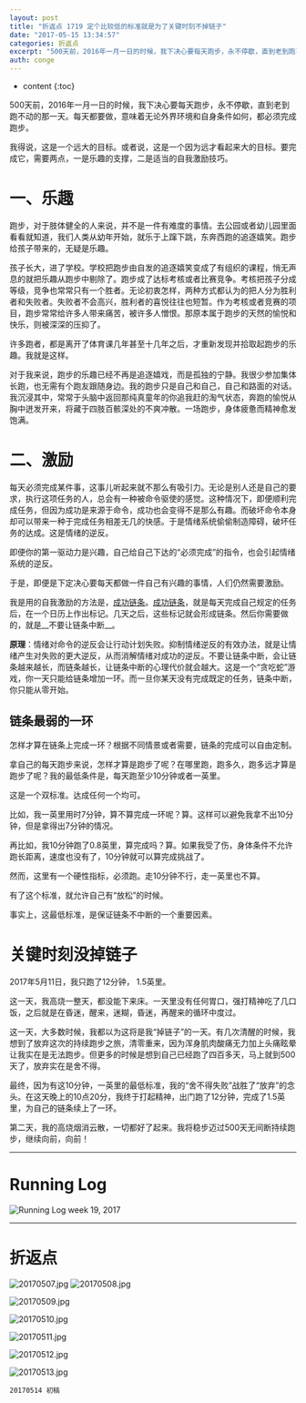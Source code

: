 ```yaml
---
layout: post
title: "折返点 1719 定个比较低的标准就是为了关键时刻不掉链子"
date: "2017-05-15 13:34:57"
categories: 折返点
excerpt: "500天前，2016年一月一日的时候，我下决心要每天跑步，永不停歇，直到老到跑不动的那一天。每天都要做，意味着无论外界环境和自身条件如何，都必须..."
auth: conge
---
```

* content
{:toc}

500天前，2016年一月一日的时候，我下决心要每天跑步，永不停歇，直到老到跑不动的那一天。每天都要做，意味着无论外界环境和自身条件如何，都必须完成跑步。

我得说，这是一个远大的目标。或者说，这是一个因为远才看起来大的目标。要完成它，需要两点，一是乐趣的支撑，二是适当的自我激励技巧。

# 一、乐趣

跑步，对于肢体健全的人来说，并不是一件有难度的事情。去公园或者幼儿园里面看看就知道，我们人类从幼年开始，就乐于上蹿下跳，东奔西跑的追逐嬉笑。跑步给孩子带来的，无疑是乐趣。

孩子长大，进了学校。学校把跑步由自发的追逐嬉笑变成了有组织的课程，悄无声息的就把乐趣从跑步中剔除了。跑步成了达标考核或者比赛竞争。考核把孩子分成等级，竞争也常常只有一个胜者。无论初衷怎样，两种方式都认为的把人分为胜利者和失败者。失败者不会高兴，胜利者的喜悦往往也短暂。作为考核或者竞赛的项目，跑步常常给许多人带来痛苦，被许多人憎恨。那原本属于跑步的天然的愉悦和快乐，则被深深的压抑了。

许多跑者，都是离开了体育课几年甚至十几年之后，才重新发现并拾取起跑步的乐趣。我就是这样。

对于我来说，跑步的乐趣已经不再是追逐嬉戏，而是孤独的宁静。我很少参加集体长跑，也无需有个跑友跟随身边。我的跑步只是自己和自己，自己和路面的对话。我沉浸其中，常常于头脑中返回那纯真童年的你追我赶的淘气状态，奔跑的愉悦从胸中迸发开来，将藏于四肢百骸深处的不爽冲散。一场跑步，身体疲惫而精神愈发饱满。

# 二、激励

每天必须完成某件事，这事儿听起来就不那么有吸引力。无论是别人还是自己的要求，执行这项任务的人，总会有一种被命令驱使的感觉。这种情况下，即便顺利完成任务，但因为成功是来源于命令，成功也会变得不是那么有趣。而破坏命令本身却可以带来一种于完成任务相差无几的快感。于是情绪系统偷偷制造障碍，破坏任务的达成。这是情绪的逆反。

即便你的第一驱动力是兴趣，自己给自己下达的“必须完成”的指令，也会引起情绪系统的逆反。

于是，即便是下定决心要每天都做一件自己有兴趣的事情，人们仍然需要激励。

我是用的自我激励的方法是，[成功链条](http://lifehacker.com/281626/jerry-seinfelds-productivity-secret)。[成功链条](http://lifehacker.com/281626/jerry-seinfelds-productivity-secret)，就是每天完成自己规定的任务后，在一个日历上作出标记。几天之后，这些标记就会形成链条。然后你需要做的，就是__不要让链条中断__。

__原理__：情绪对命令的逆反会让行动计划失败。抑制情绪逆反的有效办法，就是让情绪产生对失败的更大逆反，从而消解情绪对成功的逆反。不要让链条中断，会让链条越来越长，而链条越长，让链条中断的心理代价就会越大。这是一个“贪吃蛇”游戏，你一天只能给链条增加一环。而一旦你某天没有完成既定的任务，链条中断，你只能从零开始。

## 链条最弱的一环

怎样才算在链条上完成一环？根据不同情景或者需要，链条的完成可以自由定制。

拿自己的每天跑步来说，怎样才算是跑步了呢？在哪里跑，跑多久，跑多远才算是跑步了呢？我的最低条件是，每天跑至少10分钟或者一英里。

这是一个双标准。达成任何一个均可。

比如，我一英里用时7分钟，算不算完成一环呢？算。这样可以避免我拿不出10分钟，但是拿得出7分钟的情况。

再比如，我10分钟跑了0.8英里，算完成吗？算。如果我受了伤，身体条件不允许跑长距离，速度也没有了，10分钟就可以算完成挑战了。

然而，这里有一个硬性指标，必须跑。走10分钟不行，走一英里也不算。

有了这个标准，就允许自己有“放松”的时候。

事实上，这最低标准，是保证链条不中断的一个重要因素。

# 关键时刻没掉链子

2017年5月11日，我只跑了12分钟， 1.5英里。

这一天，我高烧一整天，都没能下来床。一天里没有任何胃口，强打精神吃了几口饭，之后就是在昏迷，醒来，迷糊，昏迷，再醒来的循环中度过。

这一天，大多数时候，我都以为这将是我“掉链子”的一天。有几次清醒的时候，我想到了放弃这次的持续跑步之旅，清零重来，因为浑身肌肉酸痛无力加上头痛眩晕让我实在是无法跑步。但更多的时候是想到自己已经跑了四百多天，马上就到500天了，放弃实在是舍不得。

最终，因为有这10分钟，一英里的最低标准，我的“舍不得失败”战胜了“放弃”的念头。在这天晚上的10点20分，我终于打起精神，出门跑了12分钟，完成了1.5英里，为自己的链条续上了一环。

第二天，我的高烧烟消云散，一切都好了起来。我将稳步迈过500天无间断持续跑步，继续向前，向前！

----

# Running Log

![Running Log week 19, 2017](/assets/images/折返点/118382-70d70dc319e0f0bd.png)

----

# 折返点

![20170507.jpg](/assets/images/折返点/118382-1f348769f3843f89.jpg)
![20170508.jpg](/assets/images/折返点/118382-07fc1e6c5e1e74db.jpg)

![20170509.jpg](/assets/images/折返点/118382-b64e59053b0e9482.jpg)

![20170510.jpg](/assets/images/折返点/118382-fc566d6c5812ca34.jpg)

![20170511.jpg](/assets/images/折返点/118382-1965f7b93eefad27.jpg)

![20170512.jpg](/assets/images/折返点/118382-d3efdb1faa36c4c3.jpg)

![20170513.jpg](/assets/images/折返点/118382-bbb054e474f31cdd.jpg)

```
20170514 初稿
```
